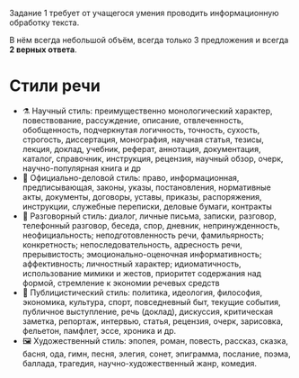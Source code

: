 Задание 1 требует от учащегося умения проводить информационную обработку текста.

В нём всегда небольшой объём, всегда только 3 предложения и всегда **2 верных ответа**.

# Стили речи
- ⚗ Научный стиль: преимущественно монологический характер, повествование, рассуждение, описание, отвлеченность, обобщенность, подчеркнутая логичность, точность, сухость, строгость, диссертация, монография, научная статья, тезисы, лекция, доклад, учебник, реферат, аннотация, документация, каталог, справочник, инструкция, рецензия, научный обзор, очерк, научно-популярная книга и др
- 🤵 Официально-деловой стиль: право, информационная, предписывающая, законы, указы, постановления, нормативные акты, документы, договоры, уставы, приказы, распоряжения, инструкции, служебные переписки, деловые бумаги, контракты
- 💬 Разговорный стиль: диалог, личные письма, записки, разговор, телефонный разговор, беседа, спор, дневник, непринужденность, неофициальность; неподготовленность речи, фамильярность; конкретность; непоследовательность, адресность речи, прерывистость; эмоционально-оценочная информативность; аффективность; личностный характер; идиоматичность, использование мимики и жестов, приоритет содержания над формой, стремление к экономии речевых средств
- 📰 Публицистический стиль: политика, идеология, философия, экономика, культура, спорт, повседневный быт, текущие события, публичное выступление, речь (доклад), дискуссия, критическая заметка, репортаж, интервью, статья, рецензия, очерк, зарисовка, фельетон, памфлет, эссе, хроника и др.
- 🖼 Художественный стиль: эпопея, роман, повесть, рассказ, сказка, басня, ода, гимн, песня, элегия, сонет, эпиграмма, послание, поэма, баллада, трагедия, научно-художественный жанр, комедия.
